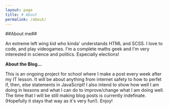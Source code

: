 ```yaml
---
layout: page
title: # About
permalink: /about/
---
```


##About me##

An extreme left wing kid who kinda' understands HTML and SCSS. I love to code, and play videogames. I'm a complete maths geek and I'm very interested in science and politics. Especially elections!

**About the Blog...**

This is an ongoing project for school where I make a post every week after my IT lesson. It will be about anything from internet safety to how to perfet if, then, else statements in JavaScript! I also intend to show how well I am doing in lessons and what I can do to improve/change what I am doing well. The time that I will be still making blog posts is currently indefinate. (Hopefully it stays that way as it's very fun!). Enjoy!
